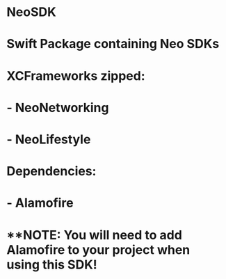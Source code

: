 # NeoSDK

#   Swift Package containing Neo SDKs

# XCFrameworks zipped:
#   - NeoNetworking
#   - NeoLifestyle

# Dependencies:
#   - Alamofire


# **NOTE: You will need to add Alamofire to your project when using this SDK!
